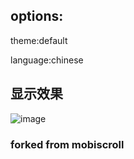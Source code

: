 ## options:
theme:default

language:chinese

## 显示效果
![image](http://wx2.sinaimg.cn/mw690/6f8e0013ly1fc1k7nk997j20bs0c174f.jpg)
### forked from mobiscroll
